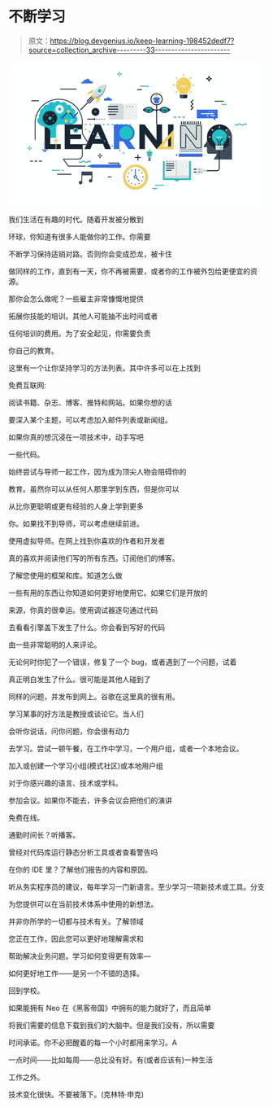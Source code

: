 # 不断学习

> 原文：<https://blog.devgenius.io/keep-learning-198452dedf7?source=collection_archive---------33----------------------->

![](img/4962277a38af67f1e86fe023d3ff0ceb.png)

我们生活在有趣的时代。随着开发被分散到

环球，你知道有很多人能做你的工作。你需要

不断学习保持适销对路。否则你会变成恐龙，被卡住

做同样的工作，直到有一天，你不再被需要，或者你的工作被外包给更便宜的资源。

那你会怎么做呢？一些雇主非常慷慨地提供

拓展你技能的培训。其他人可能抽不出时间或者

任何培训的费用。为了安全起见，你需要负责

你自己的教育。

这里有一个让你坚持学习的方法列表。其中许多可以在上找到

免费互联网:

阅读书籍、杂志、博客、推特和网站。如果你想的话

要深入某个主题，可以考虑加入邮件列表或新闻组。

如果你真的想沉浸在一项技术中，动手写吧

一些代码。

始终尝试与导师一起工作，因为成为顶尖人物会阻碍你的

教育。虽然你可以从任何人那里学到东西，但是你可以

从比你更聪明或更有经验的人身上学到更多

你。如果找不到导师，可以考虑继续前进。

使用虚拟导师。在网上找到你喜欢的作者和开发者

真的喜欢并阅读他们写的所有东西。订阅他们的博客。

了解您使用的框架和库。知道怎么做

一些有用的东西让你知道如何更好地使用它。如果它们是开放的

来源，你真的很幸运。使用调试器逐句通过代码

去看看引擎盖下发生了什么。你会看到写好的代码

由一些非常聪明的人来评论。

无论何时你犯了一个错误，修复了一个 bug，或者遇到了一个问题，试着

真正明白发生了什么。很可能是其他人碰到了

同样的问题，并发布到网上。谷歌在这里真的很有用。

学习某事的好方法是教授或谈论它。当人们

会听你说话，问你问题，你会很有动力

去学习。尝试一顿午餐，在工作中学习，一个用户组，或者一个本地会议。

加入或创建一个学习小组(模式社区)或本地用户组

对于你感兴趣的语言、技术或学科。

参加会议。如果你不能去，许多会议会把他们的演讲

免费在线。

通勤时间长？听播客。

曾经对代码库运行静态分析工具或者查看警告吗

在你的 IDE 里？了解他们报告的内容和原因。

听从务实程序员的建议，每年学习一门新语言。至少学习一项新技术或工具。分支

为您提供可以在当前技术体系中使用的新想法。

并非你所学的一切都与技术有关。了解领域

您正在工作，因此您可以更好地理解需求和

帮助解决业务问题。学习如何变得更有效率—

如何更好地工作——是另一个不错的选择。

回到学校。

如果能拥有 Neo 在《黑客帝国》中拥有的能力就好了，而且简单

将我们需要的信息下载到我们的大脑中。但是我们没有，所以需要

时间承诺。你不必把醒着的每一个小时都用来学习。A

一点时间——比如每周——总比没有好。有(或者应该有)一种生活

工作之外。

技术变化很快。不要被落下。(克林特·申克)